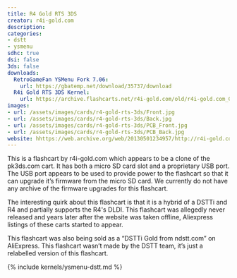 ```yaml
---
title: R4 Gold RTS 3DS
creator: r4i-gold.com
description:
categories:
- dstt
- ysmenu
sdhc: true
dsi: false
3ds: false
downloads:
  RetroGameFan YSMenu Fork 7.06:
    url: https://gbatemp.net/download/35737/download
  R4i Gold RTS 3DS Kernel:
    url: https://archive.flashcarts.net/r4i-gold.com/old/r4i-gold.com_Gold_3DS_RTS.zip
images:
- url: /assets/images/cards/r4-gold-rts-3ds/Front.jpg
- url: /assets/images/cards/r4-gold-rts-3ds/Back.jpg
- url: /assets/images/cards/r4-gold-rts-3ds/PCB_Front.jpg
- url: /assets/images/cards/r4-gold-rts-3ds/PCB_Back.jpg
website: hhttps://web.archive.org/web/20130501234957/http://r4i-gold.com/index.html
---
```


This is a flashcart by r4i-gold.com which appears to be a clone of the pk3ds.com cart. It has both a micro SD card slot and a proprietary USB port. The USB port appears to be used to provide power to the flashcart so that it can upgrade it’s firmware from the micro SD card. We currently do not have any archive of the firmware upgrades for this flashcart.

The interesting quirk about this flashcart is that it is a hybrid of a DSTTi and R4 and partially supports the R4's DLDI. This flashcart was allegedly never released and years later after the website was taken offline, Aliexpress listings of these carts started to appear.

This flashcart was also being sold as a “DSTTi Gold from ndstt.com” on AliExpress. This flashcart wasn’t made by the DSTT team, it’s just a relabelled version of this flashcart.

{% include kernels/ysmenu-dstt.md %}
